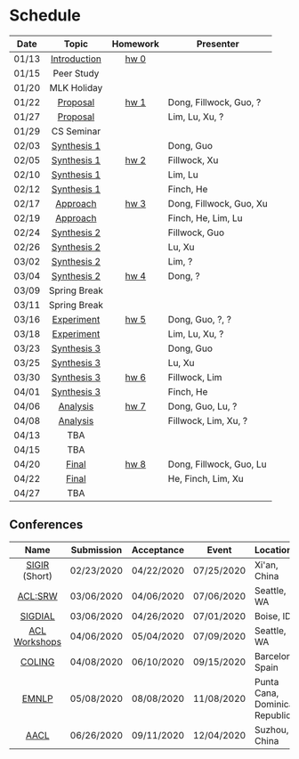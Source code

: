 # Schedule

| Date | Topic | Homework | Presenter |
|:---:|:---:|:---:|---|
|01/13| [Introduction](syllabus.md) | [hw 0](getting_started.md) |  |
|01/15| Peer Study |  |  |
|01/20| MLK Holiday |  |  |
|01/22| [Proposal](proposal.md) | [hw 1](proposal.md) | Dong, Fillwock, Guo, ? |
|01/27| [Proposal](proposal.md) |  | Lim, Lu, Xu, ? |
|01/29| CS Seminar |  |  |
|02/03| [Synthesis 1](synthesis.md) |  | Dong, Guo |
|02/05| [Synthesis 1](synthesis.md) | [hw 2](synthesis.md) | Fillwock, Xu |
|02/10| [Synthesis 1](synthesis.md) |  | Lim, Lu |
|02/12| [Synthesis 1](synthesis.md) |  | Finch, He |
|02/17| [Approach](approach.md) | [hw 3](approach.md) | Dong, Fillwock, Guo, Xu |
|02/19| [Approach](approach.md) |  | Finch, He, Lim, Lu  |
|02/24| [Synthesis 2](synthesis.md) |  | Fillwock, Guo |
|02/26| [Synthesis 2](synthesis.md) |  | Lu, Xu |
|03/02| [Synthesis 2](synthesis.md) |  | Lim, ? |
|03/04| [Synthesis 2](synthesis.md) | [hw 4](synthesis.md) | Dong, ? |
|03/09| Spring Break |  |  |
|03/11| Spring Break |  |  |
|03/16| [Experiment](experiment.md) | [hw 5](experiment.md) | Dong, Guo, ?, ? |
|03/18| [Experiment](experiment.md) |  | Lim, Lu, Xu, ? |
|03/23| [Synthesis 3](synthesis.md) |  | Dong, Guo |
|03/25| [Synthesis 3](synthesis.md) |  | Lu, Xu |
|03/30| [Synthesis 3](synthesis.md) | [hw 6](synthesis.md) | Fillwock, Lim |
|04/01| [Synthesis 3](synthesis.md) |  | Finch, He |
|04/06| [Analysis](analysis.md) | [hw 7](analysis.md) | Dong, Guo, Lu, ? |
|04/08| [Analysis](analysis.md) |  | Fillwock, Lim, Xu, ? |
|04/13| TBA |  |  |
|04/15| TBA |  |  |
|04/20| [Final](final.md) | [hw 8](final.md) | Dong, Fillwock, Guo, Lu |
|04/22| [Final](final.md) |  | He, Finch, Lim, Xu |
|04/27| TBA |  |  |

## Conferences

| Name | Submission | Acceptance | Event | Location |
|:---:|:---:|:---:|:---:|:---|
| [SIGIR](https://sigir.org/sigir2020/) (Short) | 02/23/2020 | 04/22/2020 | 07/25/2020 | Xi'an, China |
| [ACL:SRW](https://sites.google.com/view/acl20studentresearchworkshop/) | 03/06/2020 | 04/06/2020 | 07/06/2020 | Seattle, WA |
| [SIGDIAL](https://www.sigdial.org/files/workshops/conference21/) | 03/06/2020 | 04/26/2020 | 07/01/2020 | Boise, ID |
| [ACL Workshops](https://acl2020.org/program/workshops/) | 04/06/2020 | 05/04/2020 | 07/09/2020 | Seattle, WA |
| [COLING](https://coling2020.org) | 04/08/2020 | 06/10/2020 | 09/15/2020 | Barcelona, Spain |
| [EMNLP](https://2020.emnlp.org) | 05/08/2020 | 08/08/2020 | 11/08/2020 | Punta Cana, Dominican Republic |
| [AACL](http://aacl2020.org) | 06/26/2020 | 09/11/2020 | 12/04/2020 | Suzhou, China |
